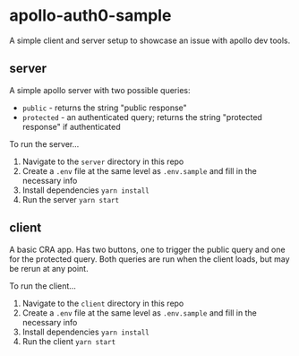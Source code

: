 # apollo-auth0-sample

A simple client and server setup to showcase an issue with apollo dev tools.

## server

A simple apollo server with two possible queries:
* `public` - returns the string "public response"
* `protected` - an authenticated query; returns the string "protected response" if authenticated

To run the server...
1. Navigate to the `server` directory in this repo
2. Create a `.env` file at the same level as `.env.sample` and fill in the necessary info
3. Install dependencies `yarn install`
4. Run the server `yarn start`

## client

A basic CRA app. Has two buttons, one to trigger the public query and one for the protected query. Both queries are run when the client loads, but may be rerun at any point.

To run the client...
1. Navigate to the `client` directory in this repo
2. Create a `.env` file at the same level as `.env.sample` and fill in the necessary info
3. Install dependencies `yarn install`
4. Run the client `yarn start`

